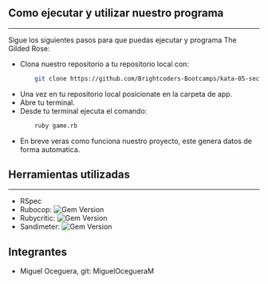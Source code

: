 ## Como ejecutar y utilizar nuestro programa
---
Sigue los siguientes pasos para que puedas ejecutar y programa The Gilded Rose:
- Clona nuestro repositorio a tu repositorio local con:
    ```bash
        git clone https://github.com/Brightcoders-Bootcamps/kata-05-secret-handshake-MiguelOcegueraM
- Una vez en tu repositorio local posicionate en la carpeta de app.
- Abre tu terminal.
- Desde tu terminal ejecuta el comando:
    ```bash
        ruby game.rb
    ```
- En breve veras como funciona nuestro proyecto, este genera datos de forma automatica.
## Herramientas utilizadas
---
- RSpec
- Rubocop: ![Gem Version](https://badge.fury.io/rb/rubocop.svg)
- Rubycritic: ![Gem Version](https://badge.fury.io/rb/rubycritic.svg)
- Sandimeter: ![Gem Version](https://badge.fury.io/rb/sandi_meter.png)
## Integrantes
- Miguel Oceguera, git: MiguelOcegueraM
